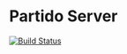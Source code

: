 # Partido Server
[![Build Status](https://ci.fosforito.net/api/badges/Fosforito/partido-server/status.svg)](https://ci.fosforito.net/Fosforito/partido-server)


